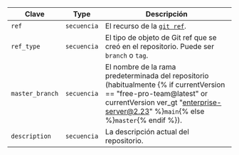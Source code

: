 | Clave           | Type        | Descripción                                                                                                                                                                                                 |
| --------------- | ----------- | ----------------------------------------------------------------------------------------------------------------------------------------------------------------------------------------------------------- |
| `ref`           | `secuencia` | El recurso de la [`git ref`](/rest/reference/git#get-a-reference).                                                                                                                                          |
| `ref_type`      | `secuencia` | El tipo de objeto de Git ref que se creó en el repositorio. Puede ser `branch` o `tag`.                                                                                                                     |
| `master_branch` | `secuencia` | El nombre de la rama predeterminada del repositorio (habitualmente {% if currentVersion == "free-pro-team@latest" or currentVersion ver_gt "enterprise-server@2.23" %}`main`{% else %}`master`{% endif %}). |
| `description`   | `secuencia` | La descripción actual del repositorio.                                                                                                                                                                      |
